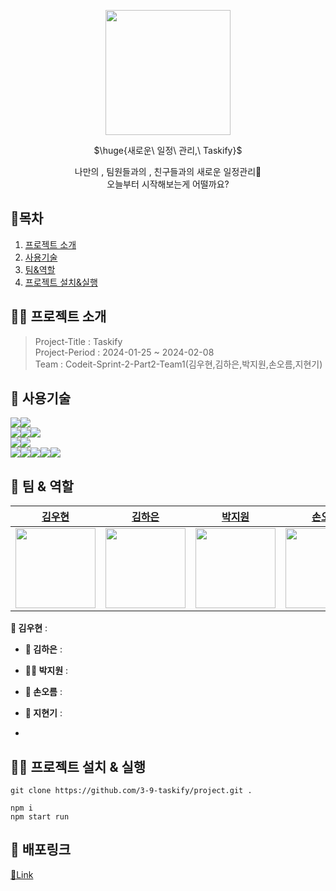 <p align="center"><img width="200" heigth="280" src="https://github.com/3-9-taskify/project/assets/124851297/dd62c94f-7d9e-4427-a428-847ccdaa931b"></p>

<p align="center">$\huge{새로운\ 일정\ 관리,\ Taskify}$</p>
<p align="center" color="#ccc">나만의 , 팀원들과의 , 친구들과의 새로운 일정관리📃<br/>오늘부터 시작해보는게 어떨까요?</p>

## 📘목차

1. [프로젝트 소개](#프로젝트-소개)
2. [사용기술](#사용기술)
3. [팀&역할](#팀--역할)
4. [프로젝트 설치&실행](#프로젝트-설치--실행)

## 🧑‍💻 프로젝트 소개

> Project-Title : Taskify  
> Project-Period : 2024-01-25 ~ 2024-02-08  
> Team : Codeit-Sprint-2-Part2-Team1(김우현,김하은,박지원,손오름,지현기)

## 🔎 사용기술

<img src="https://img.shields.io/badge/React-61DAFB?style=for-the-badge&logo=react&logoColor=white"><img src="https://img.shields.io/badge/Next.js-000000?style=for-the-badge&logo=next.js&logoColor=white">  
<img src="https://img.shields.io/badge/Sass-CC6699?style=for-the-badge&logo=sass&logoColor=white"><img src="https://img.shields.io/badge/CSS Modules-000000?style=for-the-badge&logo=cssmodules&logoColor=white"><img src="https://img.shields.io/badge/classnames-1572b6?style=for-the-badge&logo=css3&logoColor=white">  
<img src="https://img.shields.io/badge/Axios-5A29E4?style=for-the-badge&logo=axios&logoColor=white"><img src="https://img.shields.io/badge/React Query-FF4154?style=for-the-badge&logo=reactquery&logoColor=white">  
<img src="https://img.shields.io/badge/NiceModal-ECD53F?style=for-the-badge&logo=react&logoColor=white"><img src="https://img.shields.io/badge/ReactHookForm-EC5990?style=for-the-badge&logo=reacthookform&logoColor=white"><img src="https://img.shields.io/badge/FramerMotion-0055FF?style=for-the-badge&logo=framer&logoColor=white"><img src="https://img.shields.io/badge/ReactDateFicker-770C56?style=for-the-badge&logo=datefns&logoColor=white"><img src="https://img.shields.io/badge/Nprogress-5CE500?style=for-the-badge&logo=progress&logoColor=white">

## 👥 팀 & 역할

| [김우현](https://github.com/rladngus133)                                                                                                     | [김하은](https://github.com/hankim0904)                                                                                                      | [박지원](https://github.com/bjiwon324)                                                                                                  | [손오름](https://github.com/mrhandsup)                                                                                                | [지현기](https://github.com/ccwnc)                                                                                                      |
| ----------------------------------------------------------------------------------------------------------------------------------------- | ----------------------------------------------------------------------------------------------------------------------------------------- | ----------------------------------------------------------------------------------------------------------------------------------------- | ----------------------------------------------------------------------------------------------------------------------------------------- | ----------------------------------------------------------------------------------------------------------------------------------------- |
| <img src="https://d2u3dcdbebyaiu.cloudfront.net/uploads/atch_img/954/7a9d537acf40250dbdbb75a0cf7b1958_res.jpeg" width="128" height="128"> | <img src="https://d2u3dcdbebyaiu.cloudfront.net/uploads/atch_img/954/7a9d537acf40250dbdbb75a0cf7b1958_res.jpeg" width="128" height="128"> | <img src="https://d2u3dcdbebyaiu.cloudfront.net/uploads/atch_img/954/7a9d537acf40250dbdbb75a0cf7b1958_res.jpeg" width="128" height="128"> | <img src="https://d2u3dcdbebyaiu.cloudfront.net/uploads/atch_img/954/7a9d537acf40250dbdbb75a0cf7b1958_res.jpeg" width="128" height="128"> | <img src="https://d2u3dcdbebyaiu.cloudfront.net/uploads/atch_img/954/7a9d537acf40250dbdbb75a0cf7b1958_res.jpeg" width="128" height="128"> |

**👦 김우현** :

- **👧 김하은** :

- **👩‍🦰 박지원** :

- **👦 손오름** :

- **👦 지현기** :

-

## 🧑‍💻 프로젝트 설치 & 실행

```
git clone https://github.com/3-9-taskify/project.git .

npm i
npm start run
```

## 🔗 배포링크

[🔗Link](https://project-cf3j.vercel.app/)
